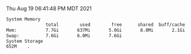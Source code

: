 Thu Aug 19 06:41:48 PM MDT 2021
```bash
System Memory
               total        used        free      shared  buff/cache   available
Mem:           7.7Gi       637Mi       5.0Gi       8.0Mi       2.1Gi       6.7Gi
Swap:          7.6Gi       6.0Mi       7.6Gi
System Storage
652M	.
```
